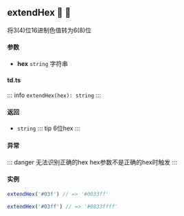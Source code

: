 ## extendHex :tada: :100: 
将3(4)位16进制色值转为6(8)位
#### 参数 
- **hex** `string` 字符串
 
#### td.ts
::: info
`extendHex(hex): string`
:::
#### 返回 
- `string` 
::: tip
6位hex
:::
#### 异常 
::: danger
无法识别正确的hex hex参数不是正确的hex时触发
:::
#### 实例 
```ts
extendHex('#03f') // => '#0033ff'
```
```ts
extendHex('#03ff') // => '#0033ffff'
```
